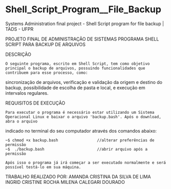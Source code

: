 # Shell_Script_Program__File_Backup
Systems Administration final project - Shell Script program for file backup |  TADS - UFPR

PROJETO FINAL DE ADMINISTRAÇÃO DE SISTEMAS
PROGRAMA SHELL SCRIPT PARA BACKUP DE ARQUIVOS


DESCRIÇÃO

    O seguinte programa, escrito em Shell Script, tem como objetivo principal o backup de arquivos, possuindo funcionalidades que contribuem para esse processo, como: 
sincronização de arquivos, verificação e validação da origem e destino do backup, possibilidade de escolha de pasta e local, e execução em intervalos regulares.


REQUISITOS DE EXECUÇÃO

    Para executar o programa é necessário estar utilizando um Sistema Operacional Linux e baixar o arquivo 'backup.bash'. Após o download, abra o arquivo 
indicado no terminal do seu computador através dos comandos abaixo:

    ~$ chmod +x backup.bash                 //alterar preferências de permissão 
    ~$  ./backup.bash                       //abrir arquivo após a permissão

    Após isso o programa já irá começar a ser executado normalmente e será possível testá-lo em sua máquina.



TRABALHO REALIZADO POR:
    AMANDA CRISTINA DA SILVA DE LIMA
    INGRID CRISTINE ROCHA
    MILENA CALEGARI DOURADO
